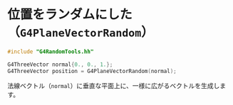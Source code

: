 # 位置をランダムにした（``G4PlaneVectorRandom``）

```cpp
#include "G4RandomTools.hh"

G4ThreeVector normal{0., 0., 1.};
G4ThreeVector position = G4PlaneVectorRandom(normal);
```

法線ベクトル（``normal``）に垂直な平面上に、一様に広がるベクトルを生成します。
